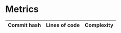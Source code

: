 # Metrics

| Commit hash | Lines of code | Complexity |
| ----------- | ------------- | ---------- |
